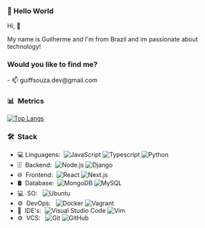 <h3>👋 Hello World </h3>

<p>Hi, 👋 </p>
<p>My name is Guilherme and I'm from Brazil and im passionate about technology!</p>

<h3> <strong> Would you like to find me? </strong> </h3>
<p>- 📫 guiffsouza.dev@gmail.com</p>

<!---
[![Top Langs](https://github-readme-stats.vercel.app/api/top-langs/?username=guiffsouza&layout=compact)](https://github.com/anuraghazra/github-readme-stats)

![Top Langs](https://github-readme-stats.vercel.app/api/top-langs/?username=guiffsouza&layout=compact&theme=tokyonight)

<a href=""> <img align="center" src="https://github-readme-stats.vercel.app/api/top-langs/?username=guiffsouza&theme=react&line_height=40&hide=css"/> </a>
--->

<h3>📊 &nbsp;Metrics</h3>

[![Top Langs](https://github-readme-stats.vercel.app/api/top-langs/?username=guiffsouza&layout=compact&theme=tokyonight)](https://github.com/anuraghazra/github-readme-stats)

<!---
Guiffsouza/Guiffsouza is a ✨ special ✨ repository because its `README.md` (this file) appears on your GitHub profile.
You can click the Preview link to take a look at your changes.
--->

<h3> 🛠 &nbsp;Stack</h3>

- 💻&nbsp;Linguagens:&nbsp;
  ![JavaScript](https://img.shields.io/badge/-Javascript-0A1A2F?style=flat&logo=javascript)
  ![Typescript](https://img.shields.io/badge/-Typescript-0A1A2F?style=flat&logo=typescript)
  ![Python](https://img.shields.io/badge/-Python-0A1A2F?style=flat&logo=python)
- 🗄 &nbsp;Backend:&nbsp;
  ![Node.js](https://img.shields.io/badge/-Node.js-0A1A2F?style=flat&logo=node.js)
  ![Django](https://img.shields.io/badge/-Django-0A1A2F?style=flat&logo=django)
- 🌐 &nbsp;Frontend:&nbsp;
  ![React](https://img.shields.io/badge/-React-0A1A2F?style=flat&logo=react)
  ![Next.js](https://img.shields.io/badge/-Next.js-0A1A2F?style=flat&logo=next.js)
- 🛢 &nbsp;Database:&nbsp;
  ![MongoDB](https://img.shields.io/badge/-MongoDB-0A1A2F?style=flat&logo=mongodb)
  ![MySQL](https://img.shields.io/badge/-MySQL-0A1A2F?style=flat&logo=mysql&logoColor=00d8fd)
- 💻 &nbsp;SO: &nbsp;
  ![Ubuntu](https://img.shields.io/badge/-Ubuntu-0A1A2F?style=flat&logo=ubuntu)  
- ⚙️ &nbsp;DevOps: &nbsp;
  ![Docker](https://img.shields.io/badge/-Docker-0A1A2F?style=flat&logo=docker)
  ![Vagrant](https://img.shields.io/badge/-Vagrant-0A1A2F?style=flat&logo=vagrant)
- 🔧 &nbsp;IDE's:&nbsp;
  ![Visual Studio Code](https://img.shields.io/badge/-Visual%20Studio%20Code-0A1A2F?style=flat&logo=visual-studio-code&logoColor=007ACC)
  ![Vim](https://img.shields.io/badge/-Vim-0A1A2F?style=flat&logo=vim&logoColor=007ACC)
- ⚙️ &nbsp;VCS: &nbsp;
  ![Git](https://img.shields.io/badge/-Git-0A1A2F?style=flat&logo=git)
  ![GitHub](https://img.shields.io/badge/-GitHub-0A1A2F?style=flat&logo=github)
<!---
- 🖥 &nbsp;Design:&nbsp;
  ![Figma](https://img.shields.io/badge/-Figma-0A1A2F?style=flat&logo=figma)
  ![Photoshop](https://img.shields.io/badge/-Photoshop-0A1A2F?style=flat&logo=photoshop)
  ![Ilustrator](https://img.shields.io/badge/-Ilustrator-0A1A2F?style=flat&logo=ilustrator)
--->

